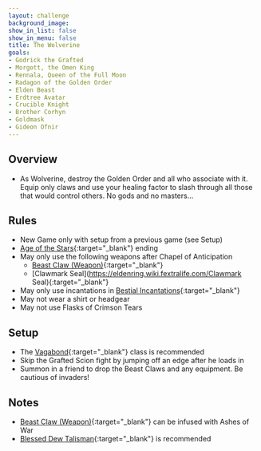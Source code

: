 ```yaml
---
layout: challenge
background_image: 
show_in_list: false
show_in_menu: false
title: The Wolverine
goals:
- Godrick the Grafted
- Morgott, the Omen King
- Rennala, Queen of the Full Moon
- Radagon of the Golden Order
- Elden Beast
- Erdtree Avatar
- Crucible Knight
- Brother Corhyn
- Goldmask
- Gideon Ofnir
---
```


## Overview

- As Wolverine, destroy the Golden Order and all who associate with it. Equip only claws and use your healing factor to slash through all those that would control others. No gods and no masters...

## Rules

- New Game only with setup from a previous game (see Setup)
- [Age of the Stars](https://eldenring.wiki.fextralife.com/Endings#ageofthestars){:target="_blank"} ending
- May only use the following weapons after Chapel of Anticipation
    - [Beast Claw (Weapon)](https://eldenring.wiki.fextralife.com/Beast+Claw+(Weapon)){:target="_blank"}
    - [Clawmark Seal](https://eldenring.wiki.fextralife.com/Clawmark Seal){:target="_blank"}
- May only use incantations in [Bestial Incantations](https://eldenring.wiki.fextralife.com/Bestial+Incantations){:target="_blank"}
- May not wear a shirt or headgear
- May not use Flasks of Crimson Tears

## Setup

- The [Vagabond](https://eldenring.wiki.fextralife.com/Vagabond){:target="_blank"} class is recommended
- Skip the Grafted Scion fight by jumping off an edge after he loads in
- Summon in a friend to drop the Beast Claws and any equipment. Be cautious of invaders!

## Notes

- [Beast Claw (Weapon)](https://eldenring.wiki.fextralife.com/Beast+Claw+(Weapon)){:target="_blank"} can be infused with Ashes of War
- [Blessed Dew Talisman](https://eldenring.wiki.fextralife.com/Blessed+Dew+Talisman){:target="_blank"} is recommended

